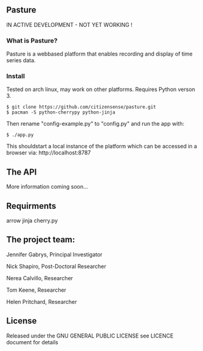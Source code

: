 ## Pasture 
IN ACTIVE DEVELOPMENT - NOT YET WORKING !

### What is Pasture? 
Pasture is a webbased platform that enables recording and display of time series data. 

### Install
Tested on arch linux, may work on other platforms. Requires Python verson 3.

	$ git clone https://github.com/citizensense/pasture.git
	$ pacman -S python-cherrypy python-jinja

Then rename "config-example.py" to "config.py" and run the app with:

	$ ./app.py

This shouldstart a local instance of the platform which can be accessed in a browser via:
http://localhost:8787

## The API
More information coming soon...

## Requirments
arrow
jinja
cherry.py

## The project team:
Jennifer Gabrys, Principal Investigator

Nick Shapiro, Post-Doctoral Researcher

Nerea Calvillo, Researcher

Tom Keene, Researcher

Helen Pritchard, Researcher

## License
Released under the GNU GENERAL PUBLIC LICENSE see LICENCE document for details

